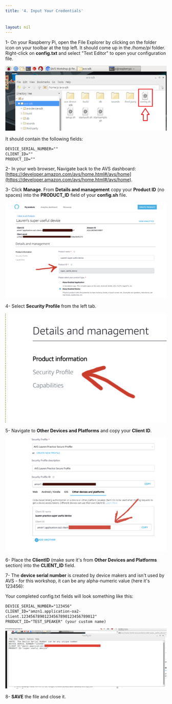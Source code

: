 ```yaml
---
title: '4. Input Your Credentials'


layout: nil
---
```


1- On your Raspberry Pi, open the File Explorer by clicking on the folder icon on your toolbar at the top left.  It should come up in the */home/pi* folder.  Right-click on **config.txt** and select "Text Editor" to open your configuration file.  

![](assets/config_file.png)

It should contain the following fields:

```
DEVICE_SERIAL_NUMBER=""
CLIENT_ID=""
PRODUCT_ID=""
```

2- In your web browser, Navigate back to the AVS dashboard:  [https://developer.amazon.com/avs/home.html#/avs/home](https://developer.amazon.com/avs/home.html#/avs/home).

3- Click **Manage**. From **Details and management** copy your **Product ID** (no spaces) into the **PRODUCT_ID** field of your **config.sh** file.

![product_id](assets/get_product_id.png) 

4- Select **Security Profile** from the left tab.  

![details1](assets/details1.png) 

5- Navigate to **Other Devices and Platforms** and copy your **Client ID**.

![correct_id](assets/get_correct_id.png) 

6- Place the **ClientID** (make sure it's from **Other Devices and Platforms** section) into the **CLIENT_ID** field.  

7- The **device serial number** is created by device makers and isn't used by AVS - for this workshop, it can be any alpha-numeric value (here it's 123456):

Your completed config.txt fields will look something like this:  

```
DEVICE_SERIAL_NUMBER="123456"
CLIENT_ID="amzn1.application-oa2-client.12345678901234567890123456789012"
PRODUCT_ID="TEST_SPEAKER" (your custom name)
```
![config_file](../assets/config_file1.png) 

8- **SAVE** the file and close it.
